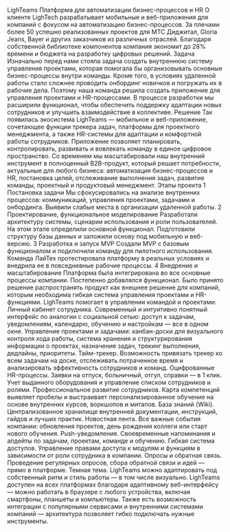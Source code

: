 LighTeams
Платформа для автоматизации бизнес-процессов и HR
О клиенте
LighTech разрабатывает мобильные и веб-приложения для компаний с фокусом на автоматизацию бизнес-процессов. За плечами более 50 успешно реализованных проектов для МТС Диджитал, Gloria Jeans, Bayer и других заказчиков из различных отраслей. Благодаря собственной библиотеке компонентов компания экономит до 28% времени и бюджета на разработку цифровых решений.
Задача
Изначально перед нами стояла задача создать внутреннюю систему управления проектами, которая помогала бы организовывать основные бизнес-процессы внутри команды. Кроме того, в условиях удаленной работы стало сложнее проводить онбординг новичков и погружать их в рабочие дела. Поэтому наша команда решила создать приложение для управления проектами и HR-процессами. В процессе разработки мы расширили функционал, чтобы обеспечить поддержку адаптации новых сотрудников и улучшить взаимодействие в коллективе.
Решение
Так появилась экосистема LighTeams — мобильное и веб-приложение, сочетающее функции трекера задач, платформы для проектного менеджмента, а также HR-системы для адаптации и комфортной работы сотрудников. Приложение позволяет планировать, контролировать, развивать и вовлекать команду в единое цифровое пространство.
Со временем мы масштабировали наш внутренний инструмент в полноценный B2B-продукт, который решает потребности, актуальные для любого бизнеса: автоматизация бизнес-процессов и HR, постановка целей, отслеживание выполнения задач, развитие команды, проектный и продуктовый менеджмент.
Этапы проекта
1
Постановка задачи
Мы сфокусировались на анализе внутренних процессов: коммуникаций, управления проектами, задачами и онбординга. Выявили слабые места в организации удаленной работы.
2
Проектирование, функциональное моделирование
Разработали архитектуру системы, сценарии использования и роли пользователей. На этом этапе определили основной функционал. Подготовили структуру базы данных и заложили основу под мобильную и веб-версию.
3
Разработка и запуск MVP
Создали MVP с базовым функционалом и подключили команду для пилотного использования. Команда ЛайТех протестировала платформу в реальных условиях и внедрила ее в повседневные рабочие процессы. 
4
Внедрение и масштабирование
Платформа была интегрирована во все основные процессы компании. Постепенно добавлялся функционал. Было принято решение распространять продукт как внешнее решение для компаний, которым необходима гибкая система управления проектами и HR-функциями.
LighTeams помогает в управлении командой и проектами:
Личный кабинет сотрудника. Современный и интуитивно понятный интерфейс по аналогии с социальной сетью: доступ к задачам, уведомлениям, календарю, обучению и настройкам — все в одном окне.
Управление проектами и задачами: канбан-доски для визуального контроля хода работы, система хранения и структурирования информации о проектах, назначение задач, трекинг выполнения, дедлайны, приоритеты.
Тайм-трекер. Возможность привязать трекер ко всем задачам на доске, отслеживать потраченное время и анализировать эффективность сотрудников и команд. 
Оцифрованные HR-процессы. Заявки на отпуск, больничный, отгул, справки — в 1 клик. Учет выданного оборудования и управление списком сотрудников и ролями.
Профессиональное развитие сотрудников. Карта компетенций выявляет пробелы и выстраивает персонализированное обучение на основе внутренних курсов, воркшопов и митапов.
База знаний (Wiki). Централизованное хранилище внутренней документации, инструкций, гайдов и лучших практик.
Новостная лента. Все важные события компании: обновления проектов, день рождения коллеги или старт нового обучения. 
Push-уведомления. Своевременные напоминания и апдейты по задачам, проектам, команде и обучению.
Гибкая система доступов. Управление правами доступа к модулям и функциям в зависимости от роли сотрудника в компании.
Опросы и обратная связь. Проведение регулярных опросов, сбора обратной связи и идей — прямо в платформе.
Темная тема. LighTeams можно адаптировать под собственный ритм и стиль работы — в том числе визуально.
LighTeams доступен на всех платформах благодаря адаптивному веб-интерфейсу — можно работать в браузере с любого устройства, включая смартфоны, планшеты и компьютеры. 
Также есть возможность интеграции с популярными сервисами и внутренними системами компаний — архитектура позволяет гибко подключать нужные инструменты. 
 
